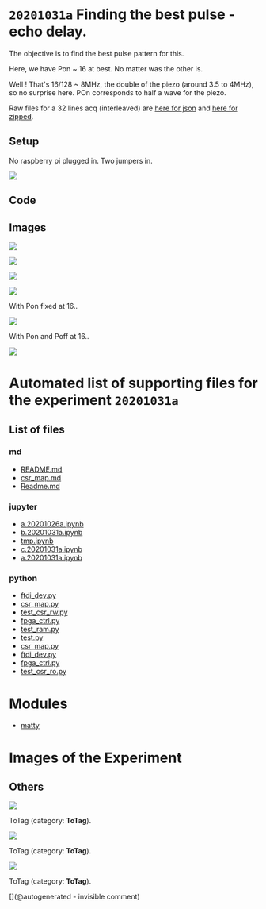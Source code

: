# `20201031a` Finding the best pulse - echo delay.

The objective is to find the best pulse pattern for this.

Here, we have Pon ~ 16 at best. No matter was the other is.

Well ! That's 16/128 ~ 8MHz, the double of the piezo (around 3.5 to 4MHz), so no surprise here. POn corresponds to half a wave for the piezo.

Raw files for a 32 lines acq (interleaved) are [here for json](/matty/20201031a/32_lines.json) and [here for zipped](/matty/20201031a/32_lines.zip).


## Setup

No raspberry pi plugged in. Two jumpers in.

![](/matty/20201031a/P_20201031_142109.jpg)


## Code

## Images

![](/matty/20201031a/Acq_0.png)

![](/matty/20201031a/2nd_echo.png)

![](/matty/20201031a/amplitude.png)

![](/matty/20201031a/interdelay.png)

With Pon fixed at 16.. 

![](/matty/20201031a/pint.png)

With Pon and Poff at 16..

![](/matty/20201031a/pdamp.png)


# Automated list of supporting files for the __experiment `20201031a`__

## List of files

### md

* [README.md](/matty/20201031a/fpga_ctrl/README.md)
* [csr_map.md](/matty/20201031a/fpga_ctrl/csr_map.md)
* [Readme.md](/matty/20201031a/Readme.md)


### jupyter

* [a.20201026a.ipynb](/matty/20201031a/fpga_ctrl/a.20201026a.ipynb)
* [b.20201031a.ipynb](/matty/20201031a/b.20201031a.ipynb)
* [tmp.ipynb](/tmp.ipynb)
* [c.20201031a.ipynb](/matty/20201031a/c.20201031a.ipynb)
* [a.20201031a.ipynb](/matty/20201031a/a.20201031a.ipynb)


### python

* [ftdi_dev.py](/matty/20201031a/ftdi_dev.py)
* [csr_map.py](/matty/20201031a/csr_map.py)
* [test_csr_rw.py](/matty/20201031a/fpga_ctrl/test_csr_rw.py)
* [fpga_ctrl.py](/matty/20201031a/fpga_ctrl.py)
* [test_ram.py](/matty/20201031a/fpga_ctrl/test_ram.py)
* [test.py](/matty/20201031a/fpga_ctrl/test.py)
* [csr_map.py](/matty/20201031a/fpga_ctrl/csr_map.py)
* [ftdi_dev.py](/matty/20201031a/fpga_ctrl/ftdi_dev.py)
* [fpga_ctrl.py](/matty/20201031a/fpga_ctrl/fpga_ctrl.py)
* [test_csr_ro.py](/matty/20201031a/fpga_ctrl/test_csr_ro.py)





# Modules

* [matty](/matty/)




# Images of the Experiment

## Others

![](/matty/20201031a/Acq_0.png)

ToTag (category: __ToTag__).

![](/matty/20201031a/2nd_echo.png)

ToTag (category: __ToTag__).

![](/matty/20201031a/pdamp.png)

ToTag (category: __ToTag__).










[](@autogenerated - invisible comment)